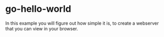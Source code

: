 # go-hello-world

In this example you will figure out how simple it is, to create a webserver that you can view in your browser.
